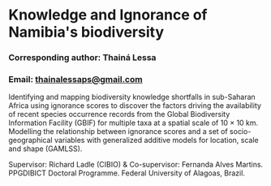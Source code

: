 # Knowledge and Ignorance of Namibia&#39;s biodiversity
### Corresponding author: Thainá Lessa
### Email: thainalessaps@gmail.com

Identifying and mapping biodiversity knowledge shortfalls in sub-Saharan Africa using ignorance scores to
discover the factors driving the availability of recent species occurrence records from the Global
Biodiversity Information Facility (GBIF) for multiple taxa at a spatial scale of 10 × 10 km.
Modelling the relationship between ignorance scores and a set of socio-geographical variables
with generalized additive models for location, scale and shape (GAMLSS).

Supervisor: Richard Ladle (CIBIO) & Co-supervisor: Fernanda Alves Martins. PPGDIBICT Doctoral Programme. Federal University of Alagoas, Brazil.
